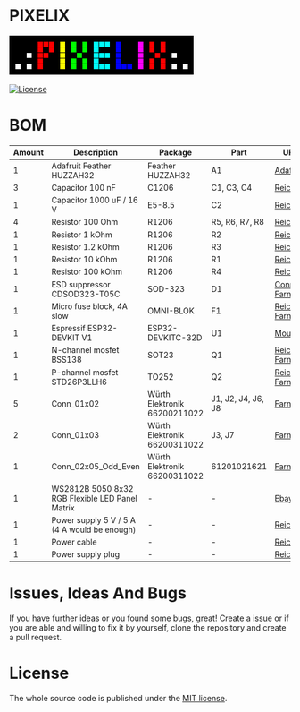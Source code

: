 # PIXELIX
![PIXELIX](../../../images/LogoBlack.png)

[![License](https://img.shields.io/badge/license-MIT-blue.svg)](http://choosealicense.com/licenses/mit/)

# BOM

| Amount | Description | Package | Part | URL |
| --- | --- | --- | --- | --- |
| 1 | Adafruit Feather HUZZAH32 | Feather HUZZAH32 | A1 | [Adafruit](https://www.adafruit.com/product/3405) |
| 3 | Capacitor 100 nF | C1206 | C1, C3, C4 | [Reichelt](https://www.reichelt.de/vielschicht-kerko-100nf-50v-125-c-kem-x7r1206b100n-p207152.html?) |
| 1 | Capacitor 1000 uF / 16 V | E5-8.5 | C2 | [Reichelt](https://www.reichelt.de/elko-radial-1-0-mf-16-v-105-c-low-esr-rad-fr-1-000-16-p121253.html?) |
| 4 | Resistor 100 Ohm | R1206 | R5, R6, R7, R8 | [Reichelt](https://www.reichelt.de/smd-widerstand-1206-100-ohm-250-mw-5-smd-1-4w-100-p18242.html?r=1) |
| 1 | Resistor 1 kOhm | R1206 | R2 | [Reichelt](https://www.reichelt.de/smd-widerstand-1206-1-0-kohm-250-mw-5-smd-1-4w-1-0k-p18221.html?r=1)  |
| 1 | Resistor 1.2 kOhm | R1206 | R3 | [Reichelt](https://www.reichelt.de/smd-widerstand-1206-1-2-kohm-250-mw-5-smd-1-4w-1-2k-p18227.html?r=1)  |
| 1 | Resistor 10 kOhm | R1206 | R1 | [Reichelt](https://www.reichelt.de/smd-widerstand-1206-10-kohm-250-mw-5-smd-1-4w-10k-p18244.html?r=1) |
| 1 | Resistor 100 kOhm | R1206 | R4 | [Reichelt](https://www.reichelt.de/smd-widerstand-1206-100-kohm-250-mw-1-koa-rk73h2bttd14-p238058.html?) |
| 1 | ESD suppressor CDSOD323-T05C | SOD-323 | D1 | [Conrad](https://www.conrad.de/de/p/bourns-tvs-diode-cdsod323-t05c-sod-323-6-v-350-w-1055444.html?searchType=SearchRedirect), [Farnell](https://de.farnell.com/bourns/cdsod323-t05c/tvs-diode-bidir-1-line-5v-sod323/dp/1824860?st=TVS-Diode%20CDSOD323-T05C) |
| 1 | Micro fuse block, 4A slow | OMNI-BLOK | F1 | [Reichelt](https://www.reichelt.de/smd-sicherungshalter-mit-sicherung-4-0-a-125-v-traege-litt-0154004-drt-p229203.html?&trstct=pos_9), [Farnell](https://de.farnell.com/littelfuse/0154004-drt/sicherung-smd-omni-block-t-4a/dp/9943765?st=smd%20OMNI-BLOK) |
| 1 | Espressif ESP32-DEVKIT V1 | ESP32-DEVKITC-32D | U1 | [Mouser](https://www.mouser.de/ProductDetail/Espressif-Systems/ESP32-DevKitC-32D?qs=%252BEew9%252B0nqrDsObWEpDx6YQ%3D%3D) |
| 1 | N-channel mosfet BSS138 | SOT23 | Q1 | [Reichelt](https://www.reichelt.de/mosfet-n-ch-50v-0-22a-0-36w-sot-23-bss-138-smd-p41437.html?), [Farnell](https://de.farnell.com/on-semiconductor/bss138/mosfet-n-kanal-50v-220ma-sot-23/dp/9845330?st=N-channel%20mosfet%20BSS138) |
| 1 | P-channel mosfet STD26P3LLH6 | TO252 | Q2 | [Reichelt](https://www.reichelt.de/mosfet-p-ch-30v-12a-0-03r-to252-std26p3llh6-p254904.html?), [Farnell](https://de.farnell.com/stmicroelectronics/std26p3llh6/mosfet-p-kanal-30v-12a-to-252/dp/2629747?st=STD26P3LLH6) |
| 5 | Conn_01x02 | Würth Elektronik 66200211022 | J1, J2, J4, J6, J8 | [Farnell](https://de.farnell.com/wurth-elektronik/66200211022/steckv-stiftleiste-2pos-1reihe/dp/2827850?ost=66200211022) |
| 2 | Conn_01x03 | Würth Elektronik 66200311022 | J3, J7 | [Farnell](https://de.farnell.com/wurth-elektronik/66200311022/stiftleiste-abgew-3pos-1-reihe/dp/3818193?ost=66200311022) |
| 1 | Conn_02x05_Odd_Even | Würth Elektronik 66200311022 | 61201021621 | [Farnell](https://de.farnell.com/wurth-elektronik/61201021621/stiftleiste-2-54mm-gerade-10pol/dp/1642019?ost=61201021621) |
| 1 | WS2812B 5050 8x32 RGB Flexible LED Panel Matrix | - | - | [Ebay](https://www.ebay.de/itm/WS2812B-5050-8x32-RGB-Flexible-LED-Panel-Matrix-Programmable-Display-Screen-DE/223166536588?ssPageName=STRK%3AMEBIDX%3AIT&_trksid=p2057872.m2749.l2649) |
| 1 | Power supply 5 V / 5 A (4 A would be enough) | - | - | [Reichelt](https://www.reichelt.de/tischnetzteil-25-w-5-v-5-a-mw-gst40a05-p171043.html?&trstct=pol_1) |
| 1 | Power cable | - | - | [Reichelt](https://www.reichelt.de/netzkabel-schutzkontaktstecker-gew-1-8-m-schw-c13-nksk-200-sw-p13490.html?r=1) |
| 1 | Power supply plug | - | - | [Reichelt](https://www.reichelt.de/einbaukupplung-fuer-hohlstecker-aussen-5-6mm-innen-2-1mm-lum-1614-19-p237595.html?&trstct=pol_0) |


# Issues, Ideas And Bugs
If you have further ideas or you found some bugs, great! Create a [issue](https://github.com/BlueAndi/esp-rgb-led-matrix/issues) or if you are able and willing to fix it by yourself, clone the repository and create a pull request.

# License
The whole source code is published under the [MIT license](http://choosealicense.com/licenses/mit/).
